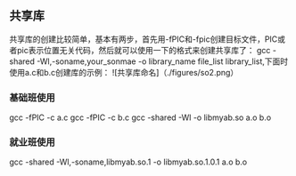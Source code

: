 ## 共享库

共享库的创建比较简单，基本有两步，首先用-fPIC和-fpic创建目标文件，PIC或者pic表示位置无关代码，然后就可以使用一下的格式来创建共享库了： gcc -shared -Wl,-soname,your_sonmae -o library_name file_list library_list,下面时使用a.c和b.c创建库的示例：
![共享库命名]（./figures/so2.png）

### 基础班使用

gcc -fPIC -c a.c
gcc -fPIC -c b.c
gcc -shared -Wl -o libmyab.so a.o b.o

### 就业班使用

gcc -shared -Wl,-soname,libmyab.so.1 -o libmyab.so.1.0.1 a.o b.o

